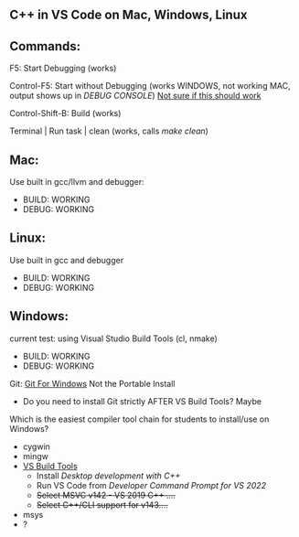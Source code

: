 ## C++ in VS Code on Mac, Windows, Linux

## Commands:
F5: Start Debugging (works)

Control-F5: Start without Debugging (works WINDOWS, not working MAC, output shows up in *DEBUG CONSOLE*)
[Not sure if this should work](https://github.com/microsoft/vscode-cpptools/issues/1201)

Control-Shift-B: Build (works)

Terminal | Run task | clean (works, calls *make clean*)

## Mac: 

Use built in gcc/llvm and debugger: 

* BUILD: WORKING 
* DEBUG: WORKING

## Linux: 

Use built in gcc and debugger

* BUILD: WORKING
* DEBUG: WORKING

## Windows: 

current test: using Visual Studio Build Tools (cl, nmake)
* BUILD: WORKING 
* DEBUG: WORKING

Git: [Git For Windows](https://git-scm.com/download/win) Not the Portable Install

* Do you need to install Git strictly AFTER VS Build Tools? Maybe

Which is the easiest compiler tool chain for students to install/use on Windows?

 * cygwin
 * mingw
 * [VS Build Tools](https://visualstudio.microsoft.com/downloads/?q=build+tools#build-tools-for-visual-studio-2022)
   *   Install *Desktop development with C++*
   *   Run VS Code from *Developer Command Prompt for VS 2022*
   *   ~~Select MSVC v142 - VS 2019 C++ ....~~
   *   ~~Select C++/CLI support for v143....~~
 * msys
 * ?
